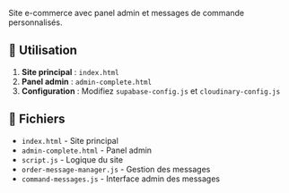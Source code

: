 
Site e-commerce avec panel admin et messages de commande personnalisés.

## 🚀 Utilisation

1. **Site principal** : `index.html`
2. **Panel admin** : `admin-complete.html`
3. **Configuration** : Modifiez `supabase-config.js` et `cloudinary-config.js`

## 📁 Fichiers

- `index.html` - Site principal
- `admin-complete.html` - Panel admin
- `script.js` - Logique du site
- `order-message-manager.js` - Gestion des messages
- `command-messages.js` - Interface admin des messages
